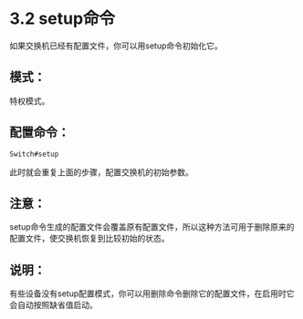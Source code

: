 # 3.2 setup命令

如果交换机已经有配置文件，你可以用setup命令初始化它。

## 模式：

特权模式。

## 配置命令：

`Switch#setup`

此时就会重复上面的步骤，配置交换机的初始参数。

## 注意：

setup命令生成的配置文件会覆盖原有配置文件，所以这种方法可用于删除原来的配置文件，使交换机恢复到比较初始的状态。

## 说明：

有些设备没有setup配置模式，你可以用删除命令删除它的配置文件，在启用时它会自动按照缺省值启动。

